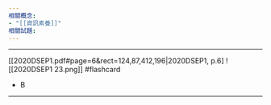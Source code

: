 ```yaml
---
相關概念: 
- "[[資訊素養]]"
相關試題:
---
```


---
[[2020DSEP1.pdf#page=6&rect=124,87,412,196|2020DSEP1, p.6]
![[2020DSEP1 23.png]]
 #flashcard 
- B
---
<!--ID: 1730779830566-->
